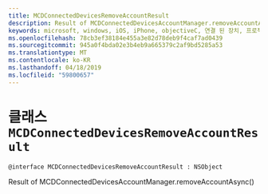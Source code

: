 ```yaml
---
title: MCDConnectedDevicesRemoveAccountResult
description: Result of MCDConnectedDevicesAccountManager.removeAccountAsync()
keywords: microsoft, windows, iOS, iPhone, objectiveC, 연결 된 장치, 프로젝트 로마
ms.openlocfilehash: 78cb3ef38184e455a3e82d78deb9f4caf7ad0439
ms.sourcegitcommit: 945a0f4bda02e3b4eb9a665379c2af9bd5285a53
ms.translationtype: MT
ms.contentlocale: ko-KR
ms.lasthandoff: 04/18/2019
ms.locfileid: "59800657"
---
```

# <a name="class-mcdconnecteddevicesremoveaccountresult"></a>클래스 `MCDConnectedDevicesRemoveAccountResult` 

```
@interface MCDConnectedDevicesRemoveAccountResult : NSObject
```  
Result of MCDConnectedDevicesAccountManager.removeAccountAsync()